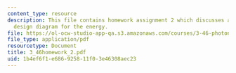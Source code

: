 ```yaml
---
content_type: resource
description: This file contains homework assignment 2 which discusses about property
  design diagram for the energy.
file: https://ol-ocw-studio-app-qa.s3.amazonaws.com/courses/3-46-photonic-materials-and-devices-spring-2006/1b4ef6f1e686925811f03e46308aec23_3_46homework_2.pdf
file_type: application/pdf
resourcetype: Document
title: 3_46homework_2.pdf
uid: 1b4ef6f1-e686-9258-11f0-3e46308aec23
---
```

